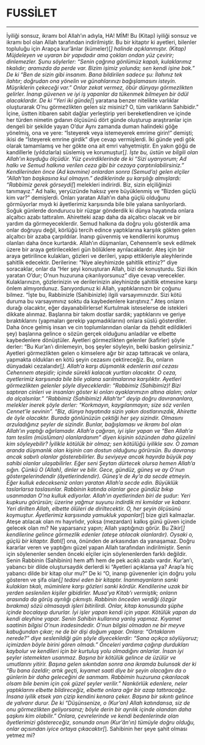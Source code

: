 # FUSSİLET
---
İyiliği sonsuz, ikramı bol Allah’ın adıyla,
HA! MİM!
Bu (Kitap) iyiliği sonsuz ve ikramı bol olan Allah tarafından indirilmiştir.
Bu bir kitaptır ki ayetleri, bilenler topluluğu için Arapça kur’ânlar (kümeler)[*] halinde açıklanmıştır.
(Kitap) Müjdeleyen ve uyaran bir yapıdadır ama çokları ondan yüz çevirir; dinlemezler.
Şunu söylerler: “Senin çağrına gönlümüz kapalı, kulaklarımız tıkalıdır; aramızda da perde var. Bizim işimiz yolunda; sen kendi işine bak.”
De ki “Ben de sizin gibi insanım. Bana bildirilen sadece şu: İlahınız tek ilahtır; doğrudan ona yönelin ve günahlarınızı bağışlamasını isteyin. Müşriklerin çekeceği var.”
Onlar zekat vermez, öbür dünyayı görmezlikten gelirler.
İnanıp güvenen ve iyi iş yapanlar da tükenmek bilmeyen bir ödül alacaklardır.
De ki “Yeri iki günde[*] yaratana benzer nitelikte varlıklar oluşturarak O’nu görmezlikten gelen siz misiniz? O, tüm varlıkların Sahibidir.”
İçine, üstten itibaren sabit dağlar yerleştirip yeri bereketlendiren ve içinde her türden nimetin gıdanın ölçüsünü dört günde oluşturup araştıranlar için dengeli bir şekilde yayan O’dur
Aynı zamanda duman halindeki göğe yönelmiş, ona ve yere: “İsteyerek veya istemeyerek emrime girin!” demişti; ikisi de “İsteyerek emrine girdik” diye cevap vermişlerdi.
İki günde yedi gök olarak tamamlamış ve her gökte ona ait emri vahyetmiştir. En yakın göğü de kandillerle (yıldızlarla) süslemiş ve korumuştur[*]. İşte bu, üstün ve bilgili olan Allah’ın koyduğu ölçüdür.
Yüz çevirdiklerinde de ki “Sizi uyarıyorum; Ad halkı ve Semud halkına verilen ceza gibi bir cezaya çarptırılabilirsiniz.”
Kendilerinden önce (Ad kavmine) onlardan sonra (Semud’a) gelen elçiler “Allah’tan başkasına kul olmayın.” dediklerinde şu karşılığı almışlardı: “Rabbimiz gerek görseydi[*]  melekleri indirirdi. Biz, sizin elçiliğinizi tanımayız.”
Ad halkı, yeryüzünde haksız yere büyüklenmiş ve “Bizden güçlü kim var?” demişlerdi. Onları yaratan Allah’ın daha güçlü olduğunu görmüyorlar mıydı ki âyetlerimiz karşısında bile bile yalana sarılıyorlardı.
Soğuk günlerde dondurucu bir rüzgar gönderdik ki dünya hayatında onlara alçaltıcı azabı tattıralım. Ahiretteki azap daha da alçaltıcı olacak ve bir yardım da görmeyeceklerdir.
Semud halkına da doğru yolu gösterdik ama onlar doğruyu değil, körlüğü tercih edince yaptıklarına karşılık gökten gelen alçaltıcı bir azaba çarpıldılar.
İnanıp güvenmiş ve kendilerini korumuş olanları daha önce kurtardık.
Allah’ın düşmanları, Cehennem’e sevk edilmek üzere bir araya getirilecekleri gün bölüklere ayrılacaklardır.
Ateş için bir araya getirilince kulakları, gözleri ve derileri, yapıp ettikleriyle aleyhlerinde şahitlik edecektir.
Derilerine: “Niye aleyhimizde şahitlik ettiniz?” diye soracaklar, onlar da “Her şeyi konuşturan Allah, bizi de konuşturdu. Sizi ilkin yaratan O’dur; O’nun huzuruna çıkarılıyorsunuz” diye cevap verecekler.
Kulaklarınızın, gözlerinizin ve derilerinizin aleyhinizde şahitlik etmesine karşı önlem almıyordunuz. Sanıyordunuz ki Allah, yaptıklarınızın bir çoğunu bilmez.
“İşte bu, Rabbinizle (Sahibinizle) ilgili varsayımınızdır. Sizi kötü duruma bu varsayımınız soktu da kaybedenlere karıştınız.”
Ateş onların durağı olacaktır, eğer dayanabilirlerse! Kurtulmak isteselerse de istekleri dikkate alınmaz.
Başlarına bir takım dostlar sardık; yaptıklarını ve geriye bıraktıklarını (yapmaları gerekip yapmadıklarını) onlara süslü gösterdiler. Daha önce gelmiş insan ve cin toplumlarından olanlar da (tehdit edildikleri şey) başlarına gelince o sözün gerçek olduğunu anladılar ve elbette kaybedenlere dönüştüler.
Ayetleri görmezlikten gelenler (kafirler) şöyle derler: “Bu Kur’an’ı dinlemeyin, boş şeyler söyleyin, belki baskın gelirsiniz.”
Ayetleri görmezlikten gelen o kimselere ağır bir azap tattıracak ve onlara, yapmakta oldukları en kötü şeyin cezasını çektireceğiz.
Bu, onların dünyadaki cezalarıdır[*]. Allah’a karşı düşmanlık edenlerin asıl cezası Cehennem ateşidir; içinde sürekli kalacak yurtları olacaktır. O ceza, ayetlerimiz karşısında bile bile yalana sarılmalarına karşılıktır.
Ayetleri görmezlikten gelenler şöyle diyeceklerdir: “Rabbimiz (Sahibimiz)! Bizi saptıran cinleri ve insanları göster ki onları ayaklarımızın altına alalım; onlar da alçalsınlar.”
“Rabbimiz (Sahibimiz) Allah’tır” deyip doğru davrananlara, melekler inerek şöyle derler: “Korkmayın, kaygılanmayın; size söz verilen Cennet’le sevinin”.
“Biz, dünya hayatında sizin yakın dostlarınızdık, Ahirette de öyle olacaktır. Burada gönlünüzün çektiği her şey sizindir. Olmasını arzuladığınız şeyler de sizindir.
Bunlar, bağışlaması ve ikramı bol olan Allah’ın yaptığı ağırlamadır.
Allah’a çağıran, iyi işler yapan ve “Ben Allah’a tam teslim (müslüman) olanlardanım” diyen kişinin sözünden daha güzelini kim söyleyebilir?
İyilikle kötülük bir olmaz; sen kötülüğü iyilikle sav. O zaman aranda düşmanlık olan kişinin can dostun olduğunu görürsün.
Bu davranışı ancak sabırlı olanlar gösterebilirler. Bu seviyeye ancak hayırda büyük pay sahibi olanlar ulaşabilirler.
Eğer seni Şeytan dürtecek olursa hemen Allah’a sığın. Çünkü O (Allah), dinler ve bilir.
Gece, gündüz, güneş ve ay O’nun göstergelerindendir (âyetlerindendir). Güneş’e de Ay’a da secde etmeyin. Eğer kulluk edecekseniz onları yaratan Allah’a secde edin.
Büyüklük taslarlarsa taslasınlar. Rabbinin katında olanlar gece gündüz bıkıp usanmadan O’na kulluk ediyorlar.
Allah’ın ayetlerinden biri de şudur: Yeri kupkuru görürsün; üzerine yağmur suyunu indirdik mi kımıldar ve kabarır. Yeri dirilten Allah, elbette ölüleri de diriltecektir. O, her şeyin ölçüsünü koymuştur.
Âyetlerimiz karşısında yamukluk yapanlar[*] bize gizli kalmazlar. Ateşe atılacak olan mı hayırlıdır, yoksa (mezardan) kalkış günü güven içinde gelecek olan mı? Ne yaparsanız yapın; Allah yaptığınızı görür.
Bu Zikir[*] kendilerine gelince görmezlik edenler (ateşe atılacak olanlardır). Oysaki o, güçlü bir kitaptır.
Batıl[*] ona, önünden de arkasından da yanaşamaz. Doğru kararlar veren ve yaptığını güzel yapan Allah tarafından indirilmiştir.
Senin için söylenenler senden önceki elçiler için söylenenlerden farklı değildir. Senin Rabbinin (Sahibinin) hem affı hem de pek acıklı azabı vardır.
Kur’an’ı, yabancı bir dilde oluştursaydık derlerdi ki “Ayetleri açıklansa ya? Arap’a hiç yabancı dilde bir kitap olur mu?” De ki “O, inanıp güvenenler için doğru yolu gösteren ve şifa olan[*] tedavi eden bir kitaptır. İnanmayanların sanki kulakları tıkalı, müminlere karşı gözleri sanki  kördür. Kendilerine uzak bir yerden seslenilen kişiler gibidirler.
Musa’ya Kitab’ı vermiştik; onların arasında da görüş ayrılığı çıkmıştı. Rabbinin önceden verdiği (özgür bırakma) sözü olmasaydı işleri bitirilirdi. Onlar, kitap konusunda şüphe içinde bocalayıp dururlar.
İyi işler yapan kendi için yapar. Kötülük yapan da kendi aleyhine yapar. Senin Sahibin kullarına yanlış yapmaz.
Kıyamet saatinin bilgisi O’nun iradesindedir. O’nun bilgisi olmadan ne bir meyve kabuğundan çıkar; ne de bir dişi doğum yapar. Onlara: “Ortaklarım nerede?” diye seslenildiği gün şöyle diyeceklerdir: “Sana açıkça söylüyoruz; içimizden böyle birini gören olmadı.”
Önceleri yardıma çağırıp durdukları kaybolur ve kendileri için bir kurtuluş yolu olmadığını anlarlar.
İnsan iyi şeyler istemekten usanmaz. Başına bir kötülük gelince de üzülür ve umutlarını yitirir.
Başına gelen sıkıntıdan sonra ona ikramda bulunsak der ki “Bu bana özeldir; artık geçti, kıyamet saati diye bir şeyin olacağını da o günlerin bir daha geleceğini de sanmam. Rabbimin huzuruna çıkarılacak olsam bile benim için çok güzel şeyler verilir.” Nankörlük edenlere, neler yaptıklarını elbette bildireceğiz, elbette onlara ağır bir azap tattıracağız.
İnsana iyilik etsek yan çizip kendini kenara çeker. Başına bir sıkıntı gelince de yalvarır durur.
De ki “Düşünsenize, o (Kur’an) Allah katındansa, siz de onu görmezlikten geliyorsanız; böyle derin bir ayrılık içinde olandan daha şaşkını kim olabilir.”
Onlara, çevrelerinde ve kendi bedenlerinde olan âyetlerimizi göstereceğiz, sonunda onun (Kur’ân’ın) tümüyle doğru olduğu, onlar açısından iyice ortaya çıkacaktır[*]. Sahibinin her şeye şahit olması yetmez mi?